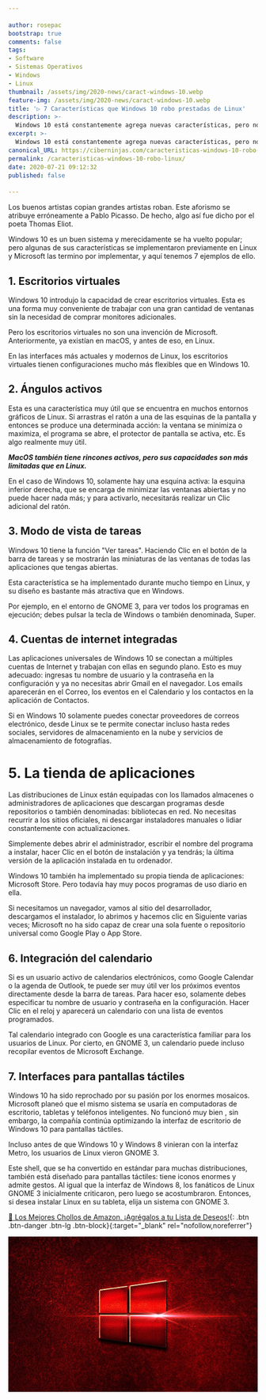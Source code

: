 ```yaml
---

author: rosepac
bootstrap: true
comments: false
tags:
- Software
- Sistemas Operativos
- Windows
- Linux
thumbnail: /assets/img/2020-news/caract-windows-10.webp
feature-img: /assets/img/2020-news/caract-windows-10.webp
title: '▷ 7 Características que Windows 10 robo prestadas de Linux'
description: >-
  Windows 10 está constantemente agrega nuevas características, pero no todas son creadas por Microsoft. He encontrado 7 cambios que Windows implementó robados de Linux.
excerpt: >-
  Windows 10 está constantemente agrega nuevas características, pero no todas son creadas por Microsoft. He encontrado 7 cambios que Windows implementó robados de Linux.
canonical_URL: https://ciberninjas.com/caracteristicas-windows-10-robo-linux/
permalink: /caracteristicas-windows-10-robo-linux/
date: 2020-07-21 09:12:32
published: false

---
```

<!-- https://www.windowslatest.com/2020/07/06/windows-10-control-panel-settings-system-page/ -->
Los buenos artistas copian grandes artistas roban. Este aforismo se atribuye erróneamente a Pablo Picasso. De hecho, algo así fue dicho por el poeta Thomas Eliot.

Windows 10 es un buen sistema y merecidamente se ha vuelto popular; pero algunas de sus características se implementaron previamente en Linux y Microsoft las termino por implementar, y aquí tenemos 7 ejemplos de ello.

## **1. Escritorios virtuales**

Windows 10 introdujo la capacidad de crear escritorios virtuales. Esta es una forma muy conveniente de trabajar con una gran cantidad de ventanas sin la necesidad de comprar monitores adicionales.

Pero los escritorios virtuales no son una invención de Microsoft. Anteriormente, ya existían en macOS, y antes de eso, en Linux.

En las interfaces más actuales y modernos de Linux, los escritorios virtuales tienen configuraciones mucho más flexibles que en Windows 10.

## **2. Ángulos activos**

Esta es una característica muy útil que se encuentra en muchos entornos gráficos de Linux. Si arrastras el ratón a una de las esquinas de la pantalla y entonces se produce una determinada acción: la ventana se minimiza o maximiza, el programa se abre, el protector de pantalla se activa, etc. Es algo realmente muy útil.

***MacOS también tiene rincones activos, pero sus capacidades son más limitadas que en Linux.***

En el caso de Windows 10, solamente hay una esquina activa: la esquina inferior derecha, que se encarga de minimizar las ventanas abiertas y no puede hacer nada más; y para activarlo, necesitarás realizar un Clic adicional del ratón.

## **3. Modo de vista de tareas**

Windows 10 tiene la función "Ver tareas". Haciendo Clic en el botón de la barra de tareas y se mostrarán las miniaturas de las ventanas de todas las aplicaciones que tengas abiertas.

Esta característica se ha implementado durante mucho tiempo en Linux, y su diseño es bastante más atractiva que en Windows.

Por ejemplo, en el entorno de GNOME 3, para ver todos los programas en ejecución; debes pulsar la tecla de Windows o también denominada, Super.

## **4. Cuentas de internet integradas**

Las aplicaciones universales de Windows 10 se conectan a múltiples cuentas de Internet y trabajan con ellas en segundo plano. Esto es muy adecuado: ingresas tu nombre de usuario y la contraseña en la configuración y ya no necesitas abrir Gmail en el navegador. Los emails aparecerán en el Correo, los eventos en el Calendario y los contactos en la aplicación de Contactos.

Si en Windows 10 solamente puedes conectar proveedores de correos electrónico, desde Linux se te permite conectar incluso hasta redes sociales, servidores de almacenamiento en la nube y servicios de almacenamiento de fotografías.

# **5. La tienda de aplicaciones**

Las distribuciones de Linux están equipadas con los llamados almacenes o administradores de aplicaciones que descargan programas desde repositorios o también denominadas: bibliotecas en red. No necesitas recurrir a los sitios oficiales, ni descargar instaladores manuales o lidiar constantemente con actualizaciones.

Simplemente debes abrir el administrador, escribir el nombre del programa a instalar, hacer Clic en el botón de instalación y ya tendrás; la última versión de la aplicación instalada en tu ordenador.

Windows 10 también ha implementado su propia tienda de aplicaciones: Microsoft Store. Pero todavía hay muy pocos programas de uso diario en ella.

Si necesitamos un navegador, vamos al sitio del desarrollador, descargamos el instalador, lo abrimos y hacemos clic en Siguiente varias veces; Microsoft no ha sido capaz de crear una sola fuente o repositorio universal como Google Play o App Store.

## **6. Integración del calendario**

Si es un usuario activo de calendarios electrónicos, como Google Calendar o la agenda de Outlook, te puede ser muy útil ver los próximos eventos directamente desde la barra de tareas. Para hacer eso, solamente debes especificar tu nombre de usuario y contraseña en la configuración. Hacer Clic en el reloj y aparecerá un calendario con una lista de eventos programados.

Tal calendario integrado con Google es una característica familiar para los usuarios de Linux. Por cierto, en GNOME 3, un calendario puede incluso recopilar eventos de Microsoft Exchange.

## **7. Interfaces para pantallas táctiles**

Windows 10 ha sido reprochado por su pasión por los enormes mosaicos. Microsoft planeó que el mismo sistema se usaría en computadoras de escritorio, tabletas y teléfonos inteligentes. No funcionó muy bien , sin embargo, la compañía continúa optimizando la interfaz de escritorio de Windows 10 para pantallas táctiles.

Incluso antes de que Windows 10 y Windows 8 vinieran con la interfaz Metro, los usuarios de Linux vieron GNOME 3.

Este shell, que se ha convertido en estándar para muchas distribuciones, también está diseñado para pantallas táctiles: tiene iconos enormes y admite gestos. Al igual que la interfaz de Windows 8, los fanáticos de Linux GNOME 3 inicialmente criticaron, pero luego se acostumbraron. Entonces, si desea instalar Linux en su tableta, elija un sistema con GNOME 3.

[🛒 Los Mejores Chollos de Amazon, ¡Agrégalos a tu Lista de Deseos!](/amazon/ "Los Mejores Chollos de Amazon, Ofertas Flash, Black Monday y Amazon Prime Day"){: .btn .btn-danger .btn-lg .btn-block}{:target="_blank" rel="nofollow,noreferrer"}

![Windows 10 está constantemente agrega nuevas características, pero no todas son creadas por Microsoft. He encontrado 7 cambios que Windows implementó robados de Linux.](/assets/img/2020-news/caract-windows-10.webp "Windows 10 está constantemente agrega nuevas características, pero no todas son creadas por Microsoft. He encontrado 7 cambios que Windows implementó robados de Linux.")